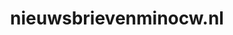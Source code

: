 ---
layout: post
title: "nieuwsbrievenminocw.nl"
internal_url: "/dutchgov/nieuwsbrievenminocw.nl.html"
subdomains_count: 4
all_subdomains_count: 11
urls_count: 4
ssl_rank: 0
http_rank: 70
url_link: /data/nieuwsbrievenminocw.nl/urls.txt
all_subdomains_link: /data/nieuwsbrievenminocw.nl/all_subdomains.txt
subdomains_link: /data/nieuwsbrievenminocw.nl/subdomains.txt
categories: dutchgov
---